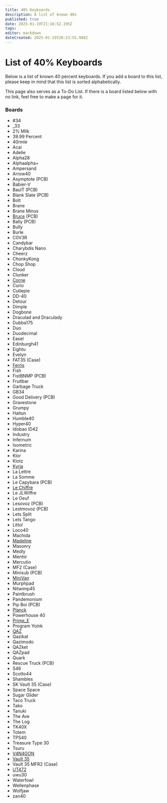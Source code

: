 ```yaml
---
title: 40% Keyboards
description: A list of known 40s
published: true
date: 2025-01-19T21:16:52.195Z
tags: 
editor: markdown
dateCreated: 2025-01-19T20:23:55.988Z
---
```


# List of 40% Keyboards
Below is a list of known 40 percent keyboards. If you add a board to this list, please keep in mind that this list is sorted alphabetically.

This page also serves as a To-Do List. If there is a board listed below with no link, feel free to make a page for it.

### Boards
- #34
- _33
- 2% Milk
- 39.99 Percent
- 40rmie
- Acai
- Adelie
- Alpha28
- Alphaalpha+
- Ampersand
- Arrow40
- Asymptote (PCB)
- Babier-V
- BaulT (PCB)
- Blank Slate (PCB)
- Bolt
- Brane
- Brane Minus
- [Bruce](/boards/Bruce) (PCB)
- Bally (PCB)
- Bully
- Burle
- C0V3R
- Candybar
- Charybdis Nano
- Cheerz
- ChonkyKong
- Chop Shop
- Cloud
- Clunker
- [Corne](/boards/corne)
- Curio
- Cutiepie
- DD-40
- Detour
- Dimple
- Dogbone
- Draculad and Draculady
- Dubba175
- Duo
- Duodecimal
- Easel
- Edinburgh41
- Eightu
- Evelyn
- FAT35 (Case)
- [Ferris](/boards/ferris)
- Fish
- FistBNMP (PCB)
- Fruitbar
- Garbage Truck
- GB34
- Good Delivery (PCB)
- Gravestone
- Grumpy
- Haitun
- Humble40
- Hyper40
- Idobao ID42
- Industry
- Infernum
- Isometric
- Karina
- Klor
- Klotz
- [Kyria](/boards/kyria)
- La Lettre
- La Somme
- Le Capybara (PCB)
- [Le Chiffre](/boards/le_chiffre)
- Le JLWiffre
- Le Oeuf
- Lesovoz (PCB)
- Lestmovoz (PCB)
- Lets Split
- Lets Tango
- Littol
- Loco40
- Machida
- [Madeline](/boards/madeline)
- Masonry
- Medly
- Menhir
- Mercutio
- MF2 (Case)
- Minisub (PCB)
- [MiniVan](/boards/minivan)
- Murphpad
- Nitwimp45
- Paintbrush
- Pandemonium
- Pip Boi (PCB)
- [Planck](/boards/planck)
- Powerhouse 40
- [Prime_E](/boards/Prime_E)
- Program Yoink
- [QAZ](/boards/qaz)
- Qazikat
- Qazimodo
- QAZket
- QAZpad
- Quark
- Rescue Truck (PCB)
- S46
- Scotto44
- Shambles
- SK Vault 35 (Case)
- Space Space
- Sugar Glider
- Taco Truck
- Tako
- Tanuki
- The Ave
- The Log
- TK40X
- Totem
- TPS40
- Treasure Type 30
- Tsuru
- [V4N4GON](/boards/v4n4g0n)
- [Vault 35](/boards/vault-35)
- Vault 35 MFR2 (Case)
- [UT472](/boards/ut472)
- uwu30
- Waterfowl
- Wellenphase
- Wolfjaw
- zan40
